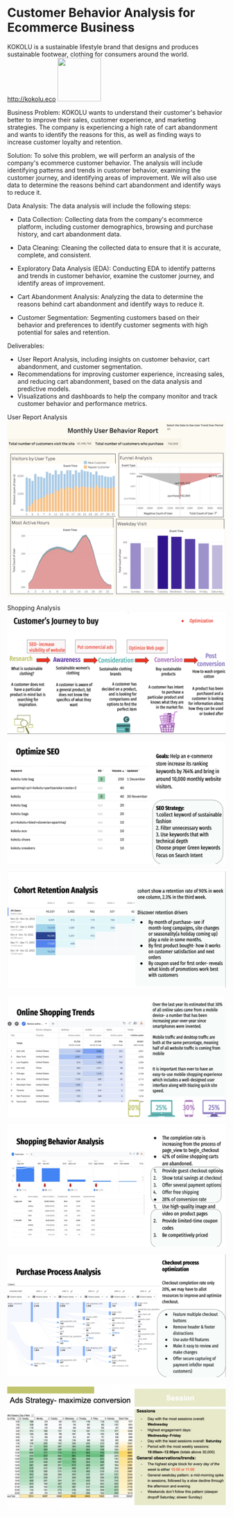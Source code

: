 # Customer Behavior Analysis for Ecommerce Business

KOKOLU is a sustainable lifestyle brand that designs and produces sustainable footwear, clothing for consumers around the world.
http://kokolu.eco <img src="https://cdn.shopify.com/s/files/1/0591/7812/3444/files/WechatIMG43.jpg?v=1646327316" width="100" height="100">

Business Problem:
KOKOLU wants to understand their customer's behavior better to improve their sales, customer experience, and marketing strategies. The company is experiencing a high rate of cart abandonment and wants to identify the reasons for this, as well as finding ways to increase customer loyalty and retention.

Solution:
To solve this problem, we will perform an analysis of the company's ecommerce customer behavior. The analysis will include identifying patterns and trends in customer behavior, examining the customer journey, and identifying areas of improvement. We will also use data to determine the reasons behind cart abandonment and identify ways to reduce it.

Data Analysis:
The data analysis will include the following steps:

- Data Collection: Collecting data from the company's ecommerce platform, including customer demographics, browsing and purchase history, and cart abandonment data.

- Data Cleaning: Cleaning the collected data to ensure that it is accurate, complete, and consistent.

- Exploratory Data Analysis (EDA): Conducting EDA to identify patterns and trends in customer behavior, examine the customer journey, and identify areas of improvement.

- Cart Abandonment Analysis: Analyzing the data to determine the reasons behind cart abandonment and identify ways to reduce it.

- Customer Segmentation: Segmenting customers based on their behavior and preferences to identify customer segments with high potential for sales and retention.


Deliverables:

- User Report Analysis, including insights on customer behavior, cart abandonment, and customer segmentation.
- Recommendations for improving customer experience, increasing sales, and reducing cart abandonment, based on the data analysis and predictive models.
- Visualizations and dashboards to help the company monitor and track customer behavior and performance metrics.

User Report Analysis
![Logo](https://github.com/JerylLee/ConsumerBehaviourAnalysis-/blob/main/User%20Behavior%20Report.png?raw=true)

Shopping Analysis
![Logo]( https://github.com/JerylLee/ConsumerBehaviourAnalysis-/blob/main/Customer%20Journey%20.png?raw=true)

![Logo](https://github.com/JerylLee/ConsumerBehaviourAnalysis-/blob/main/SEO%20Optimization.png?raw=true)

![Logo](https://github.com/JerylLee/ConsumerBehaviourAnalysis-/blob/main/Cohort%20Retention%20Analysis.png?raw=true)

![Logo](https://github.com/JerylLee/ConsumerBehaviourAnalysis-/blob/main/Online%20Shopping%20Trends.png?raw=true)

![Logo](https://github.com/JerylLee/ConsumerBehaviourAnalysis-/blob/main/Shopping%20Behavior%20Analysis.png?raw=true)

![Logo](https://github.com/JerylLee/ConsumerBehaviourAnalysis-/blob/main/Purchase%20Process%20Analysis.png?raw=true)

![Logo](https://github.com/JerylLee/ConsumerBehaviourAnalysis-/blob/main/Ads%20strategy.png?raw=true)




